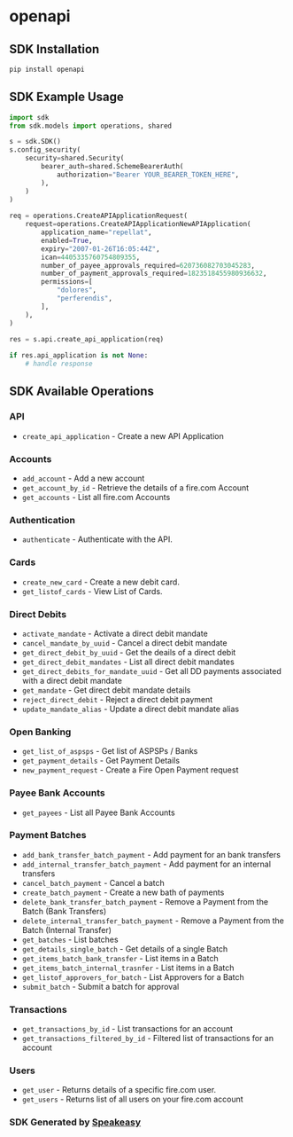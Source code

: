 # openapi

<!-- Start SDK Installation -->
## SDK Installation

```bash
pip install openapi
```
<!-- End SDK Installation -->

## SDK Example Usage
<!-- Start SDK Example Usage -->
```python
import sdk
from sdk.models import operations, shared

s = sdk.SDK()
s.config_security(
    security=shared.Security(
        bearer_auth=shared.SchemeBearerAuth(
            authorization="Bearer YOUR_BEARER_TOKEN_HERE",
        ),
    )
)
    
req = operations.CreateAPIApplicationRequest(
    request=operations.CreateAPIApplicationNewAPIApplication(
        application_name="repellat",
        enabled=True,
        expiry="2007-01-26T16:05:44Z",
        ican=4405335760754809355,
        number_of_payee_approvals_required=620736082703045283,
        number_of_payment_approvals_required=1823518455980936632,
        permissions=[
            "dolores",
            "perferendis",
        ],
    ),
)
    
res = s.api.create_api_application(req)

if res.api_application is not None:
    # handle response
```
<!-- End SDK Example Usage -->

<!-- Start SDK Available Operations -->
## SDK Available Operations

### API

* `create_api_application` - Create a new API Application

### Accounts

* `add_account` - Add a new account
* `get_account_by_id` - Retrieve the details of a fire.com Account
* `get_accounts` - List all fire.com Accounts

### Authentication

* `authenticate` - Authenticate with the API.

### Cards

* `create_new_card` - Create a new debit card.
* `get_listof_cards` - View List of Cards.

### Direct Debits

* `activate_mandate` - Activate a direct debit mandate
* `cancel_mandate_by_uuid` - Cancel a direct debit mandate
* `get_direct_debit_by_uuid` - Get the deails of a direct debit
* `get_direct_debit_mandates` - List all direct debit mandates
* `get_direct_debits_for_mandate_uuid` - Get all DD payments associated with a direct debit mandate
* `get_mandate` - Get direct debit mandate details
* `reject_direct_debit` - Reject a direct debit payment
* `update_mandate_alias` - Update a direct debit mandate alias

### Open Banking

* `get_list_of_aspsps` - Get list of ASPSPs / Banks
* `get_payment_details` - Get Payment Details
* `new_payment_request` - Create a Fire Open Payment request

### Payee Bank Accounts

* `get_payees` - List all Payee Bank Accounts

### Payment Batches

* `add_bank_transfer_batch_payment` - Add payment for an bank transfers
* `add_internal_transfer_batch_payment` - Add payment for an internal transfers
* `cancel_batch_payment` - Cancel a batch
* `create_batch_payment` - Create a new bath of payments
* `delete_bank_transfer_batch_payment` - Remove a Payment from the Batch (Bank Transfers)
* `delete_internal_transfer_batch_payment` - Remove a Payment from the Batch (Internal Transfer)
* `get_batches` - List batches
* `get_details_single_batch` - Get details of a single Batch
* `get_items_batch_bank_transfer` - List items in a Batch
* `get_items_batch_internal_trasnfer` - List items in a Batch
* `get_listof_approvers_for_batch` - List Approvers for a Batch
* `submit_batch` - Submit a batch for approval

### Transactions

* `get_transactions_by_id` - List transactions for an account
* `get_transactions_filtered_by_id` - Filtered list of transactions for an account

### Users

* `get_user` - Returns details of a specific fire.com user.
* `get_users` - Returns list of all users on your fire.com account

<!-- End SDK Available Operations -->

### SDK Generated by [Speakeasy](https://docs.speakeasyapi.dev/docs/using-speakeasy/client-sdks)
